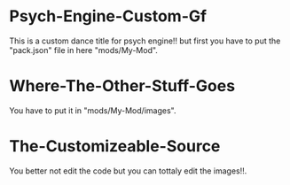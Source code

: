 # Psych-Engine-Custom-Gf
This is a custom dance title for psych engine!!
but first you have to put the "pack.json" file in here "mods/My-Mod".
# Where-The-Other-Stuff-Goes
You have to put it
in "mods/My-Mod/images".
# The-Customizeable-Source
You better not edit the code but
you can tottaly edit the images!!.
